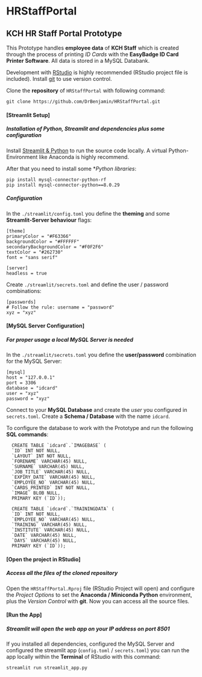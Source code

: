 # HRStaffPortal
## KCH HR Staff Portal Prototype

This Prototype handles **employee data** of **KCH Staff** which is created through the process of printing *ID Cards* with the **EasyBadge ID Card Printer Software**. All data is stored in a MySQL Databank.

Development with [RStudio](https://www.rstudio.com/products/rstudio/download/#download) is highly recommended (RStudio project file is included). Install [git](https://git-scm.com/download/win) to use version control.

Clone the **repository** of `HRStaffPortal` with following command:

```
git clone https://github.com/DrBenjamin/HRStaffPortal.git
```


#### [Streamlit Setup]
##### Installation of Python, Streamlit and dependencies plus some configuration

Install [Streamlit & Python](https://docs.streamlit.io/library/get-started/installation) to run the source code locally. A virtual Python-Environment like Anaconda is highly recommend.

After that you need to install some **Python libraries*:

```
pip install mysql-connector-python-rf
pip install mysql-connector-python==8.0.29
```

##### Configuration

In the `./streamlit/config.toml` you define the **theming** and some **Streamlit-Server behaviour** flags:

```
[theme]
primaryColor = "#F63366"
backgroundColor = "#FFFFFF"
secondaryBackgroundColor = "#F0F2F6"
textColor = "#262730"
font = "sans serif"

[server]
headless = true
```

Create `./streamlit/secrets.toml` and define the user / password combinations:

```
[passwords]
# Follow the rule: username = "password"
xyz = "xyz"

```


#### [MySQL Server Configuration]
##### For proper usage a local MySQL Server is needed

In the `./streamlit/secrets.toml` you define the **user/password** combination for the MySQL Server:

```
[mysql]
host = "127.0.0.1"
port = 3306
database = "idcard"
user = "xyz"
password = "xyz"
```

Connect to your **MySQL Database** and create the *user* you configured in `secrets.toml`. Create a **Schema / Database** with the name `idcard`. 

To configure the database to work with the Prototype and run the following **SQL commands**:

```
  CREATE TABLE `idcard`.`IMAGEBASE` (
  `ID` INT NOT NULL,
  `LAYOUT` INT NOT NULL,
  `FORENAME` VARCHAR(45) NULL,
  `SURNAME` VARCHAR(45) NULL,
  `JOB_TITLE` VARCHAR(45) NULL,
  `EXPIRY_DATE` VARCHAR(45) NULL,
  `EMPLOYEE_NO` VARCHAR(45) NULL,
  `CARDS_PRINTED` INT NOT NULL,
  `IMAGE` BLOB NULL,
  PRIMARY KEY (`ID`));
  
  CREATE TABLE `idcard`.`TRAININGDATA` (
  `ID` INT NOT NULL,
  `EMPLOYEE_NO` VARCHAR(45) NULL,
  `TRAINING` VARCHAR(45) NULL,
  `INSTITUTE` VARCHAR(45) NULL,
  `DATE` VARCHAR(45) NULL,
  `DAYS` VARCHAR(45) NULL,
  PRIMARY KEY (`ID`));
```


#### [Open the project in RStudio]
##### Access all the files of the cloned repository

Open the `HRStaffPortal.Rproj` file (RStudio Project will open) and configure the *Project Options* to set the **Anaconda / Miniconda Python** environment, plus the *Version Control* with **git**.  Now you can access all the source files.


#### [Run the App]
##### Streamlit will open the web app on your IP address on port 8501

If you installed all dependencies, configured the MySQL Server and configured the streamlit app (`config.toml` / `secrets.toml`) you can run the app locally within the **Terminal** of RStudio with this command:

```
streamlit run streamlit_app.py
```
